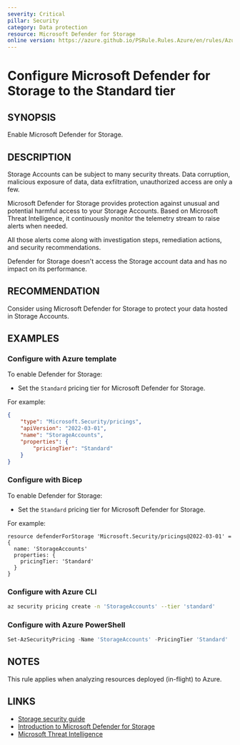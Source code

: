 ```yaml
---
severity: Critical
pillar: Security
category: Data protection
resource: Microsoft Defender for Storage
online version: https://azure.github.io/PSRule.Rules.Azure/en/rules/Azure.Defender.Storage/
---
```


# Configure Microsoft Defender for Storage to the Standard tier

## SYNOPSIS

Enable Microsoft Defender for Storage.

## DESCRIPTION

Storage Accounts can be subject to many security threats.
Data corruption, malicious exposure of data, data exfiltration, unauthorized access are only a few.

Microsoft Defender for Storage provides protection against unusual and potential harmful access to your Storage Accounts.
Based on Microsoft Threat Intelligence, it continuously monitor the telemetry stream to raise alerts when needed.

All those alerts come along with investigation steps, remediation actions, and security recommendations.

Defender for Storage doesn't access the Storage account data and has no impact on its performance.

## RECOMMENDATION

Consider using Microsoft Defender for Storage to protect your data hosted in Storage Accounts.

## EXAMPLES

### Configure with Azure template

To enable Defender for Storage:

- Set the `Standard` pricing tier for Microsoft Defender for Storage.

For example:

```json
{
    "type": "Microsoft.Security/pricings",
    "apiVersion": "2022-03-01",
    "name": "StorageAccounts",
    "properties": {
        "pricingTier": "Standard"
    }
}
```

### Configure with Bicep

To enable Defender for Storage:

- Set the `Standard` pricing tier for Microsoft Defender for Storage.

For example:

```bicep
resource defenderForStorage 'Microsoft.Security/pricings@2022-03-01' = {
  name: 'StorageAccounts'
  properties: {
    pricingTier: 'Standard'
  }
}
```

### Configure with Azure CLI

```bash
az security pricing create -n 'StorageAccounts' --tier 'standard'
```

### Configure with Azure PowerShell

```powershell
Set-AzSecurityPricing -Name 'StorageAccounts' -PricingTier 'Standard'
```

## NOTES

This rule applies when analyzing resources deployed (in-flight) to Azure.

## LINKS

- [Storage security guide](https://docs.microsoft.com/azure/storage/blobs/security-recommendations?toc=%2Fazure%2Fsecurity%2Ffundamentals%2Ftoc.json&bc=%2Fazure%2Fsecurity%2Fbreadcrumb%2Ftoc.json)
- [Introduction to Microsoft Defender for Storage](https://docs.microsoft.com/azure/defender-for-cloud/defender-for-storage-introduction)
- [Microsoft Threat Intelligence](https://www.microsoft.com/en-us/insidetrack/microsoft-uses-threat-intelligence-to-protect-detect-and-respond-to-threats)
